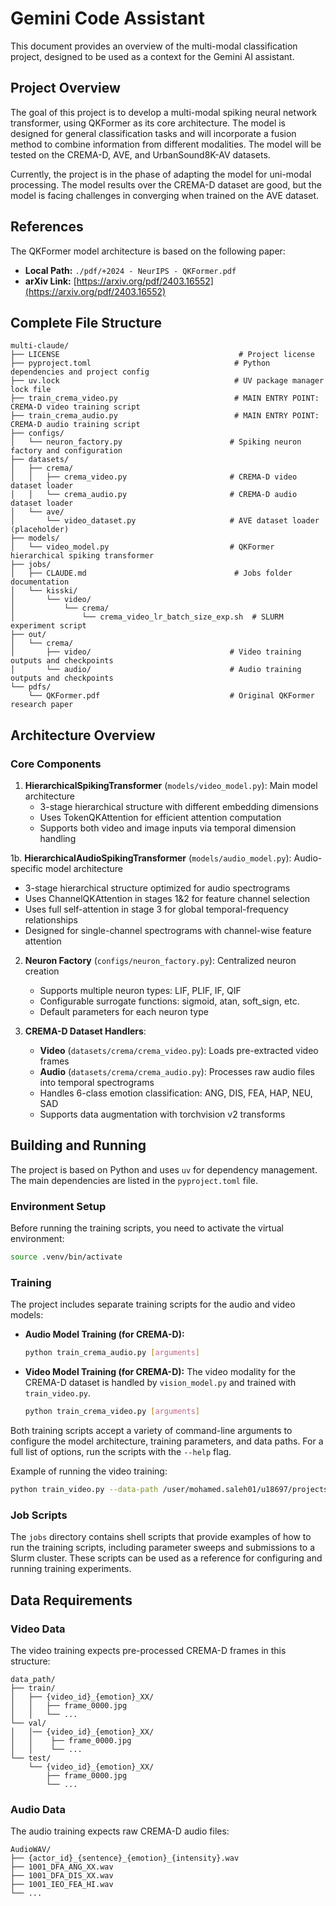 
# Gemini Code Assistant

This document provides an overview of the multi-modal classification project, designed to be used as a context for the Gemini AI assistant.

## Project Overview

The goal of this project is to develop a multi-modal spiking neural network transformer, using QKFormer as its core architecture. The model is designed for general classification tasks and will incorporate a fusion method to combine information from different modalities. The model will be tested on the CREMA-D, AVE, and UrbanSound8K-AV datasets.

Currently, the project is in the phase of adapting the model for uni-modal processing. The model results over the CREMA-D dataset are good, but the model is facing challenges in converging when trained on the AVE dataset.

## References

The QKFormer model architecture is based on the following paper:

-   **Local Path:** `./pdf/+2024 - NeurIPS - QKFormer.pdf`
-   **arXiv Link:** [https://arxiv.org/pdf/2403.16552](https://arxiv.org/pdf/2403.16552)

## Complete File Structure

```
multi-claude/
├── LICENSE                                        # Project license
├── pyproject.toml                                # Python dependencies and project config
├── uv.lock                                       # UV package manager lock file
├── train_crema_video.py                          # MAIN ENTRY POINT: CREMA-D video training script
├── train_crema_audio.py                          # MAIN ENTRY POINT: CREMA-D audio training script
├── configs/
│   └── neuron_factory.py                        # Spiking neuron factory and configuration
├── datasets/
│   ├── crema/
│   │   ├── crema_video.py                       # CREMA-D video dataset loader
│   │   └── crema_audio.py                       # CREMA-D audio dataset loader
│   └── ave/
│       └── video_dataset.py                     # AVE dataset loader (placeholder)
├── models/
│   └── video_model.py                           # QKFormer hierarchical spiking transformer
├── jobs/
│   ├── CLAUDE.md                                 # Jobs folder documentation
│   └── kisski/
│       └── video/
│           └── crema/
│               └── crema_video_lr_batch_size_exp.sh  # SLURM experiment script
├── out/
│   └── crema/
│       ├── video/                               # Video training outputs and checkpoints
│       └── audio/                               # Audio training outputs and checkpoints
└── pdfs/
    └── QKFormer.pdf                             # Original QKFormer research paper
```

## Architecture Overview

### Core Components

1. **HierarchicalSpikingTransformer** (`models/video_model.py`): Main model architecture
   - 3-stage hierarchical structure with different embedding dimensions
   - Uses TokenQKAttention for efficient attention computation
   - Supports both video and image inputs via temporal dimension handling

1b. **HierarchicalAudioSpikingTransformer** (`models/audio_model.py`): Audio-specific model architecture
   - 3-stage hierarchical structure optimized for audio spectrograms
   - Uses ChannelQKAttention in stages 1&2 for feature channel selection
   - Uses full self-attention in stage 3 for global temporal-frequency relationships
   - Designed for single-channel spectrograms with channel-wise feature attention

2. **Neuron Factory** (`configs/neuron_factory.py`): Centralized neuron creation
   - Supports multiple neuron types: LIF, PLIF, IF, QIF
   - Configurable surrogate functions: sigmoid, atan, soft_sign, etc.
   - Default parameters for each neuron type

3. **CREMA-D Dataset Handlers**: 
   - **Video** (`datasets/crema/crema_video.py`): Loads pre-extracted video frames
   - **Audio** (`datasets/crema/crema_audio.py`): Processes raw audio files into temporal spectrograms
   - Handles 6-class emotion classification: ANG, DIS, FEA, HAP, NEU, SAD
   - Supports data augmentation with torchvision v2 transforms

## Building and Running

The project is based on Python and uses `uv` for dependency management. The main dependencies are listed in the `pyproject.toml` file.

### Environment Setup

Before running the training scripts, you need to activate the virtual environment:

```bash
source .venv/bin/activate
```

### Training

The project includes separate training scripts for the audio and video models:

-   **Audio Model Training (for CREMA-D):**
    ```bash
    python train_crema_audio.py [arguments]
    ```

-   **Video Model Training (for CREMA-D):**
    The video modality for the CREMA-D dataset is handled by `vision_model.py` and trained with `train_video.py`.
    ```bash
    python train_crema_video.py [arguments]
    ```

Both training scripts accept a variety of command-line arguments to configure the model architecture, training parameters, and data paths. For a full list of options, run the scripts with the `--help` flag.

Example of running the video training:
```bash
python train_video.py --data-path /user/mohamed.saleh01/u18697/projects/datasets/crema/Crema_frams_80_10_10 --model qkf_snn --epochs 100 --batch-size 32 --lr 0.0005 --patience-epochs 40 --embed-dims 192 --num-heads 2 4 6 --depths 2 4 8 --time-step 8 --output-dir ./out/crema/video
```

### Job Scripts

The `jobs` directory contains shell scripts that provide examples of how to run the training scripts, including parameter sweeps and submissions to a Slurm cluster. These scripts can be used as a reference for configuring and running training experiments.

## Data Requirements

### Video Data
The video training expects pre-processed CREMA-D frames in this structure:
```
data_path/
├── train/
│   ├── {video_id}_{emotion}_XX/
│   │   ├── frame_0000.jpg
│   │   └── ...
└── val/
│   │── {video_id}_{emotion}_XX/
│   │    ├── frame_0000.jpg
│   │    └── ...
└── test/
    └── {video_id}_{emotion}_XX/
        ├── frame_0000.jpg
        └── ...
```

### Audio Data  
The audio training expects raw CREMA-D audio files:
```
AudioWAV/
├── {actor_id}_{sentence}_{emotion}_{intensity}.wav
├── 1001_DFA_ANG_XX.wav
├── 1001_DFA_DIS_XX.wav
├── 1001_IEO_FEA_HI.wav
└── ...
```